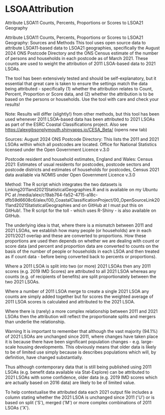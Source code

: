# LSOAAttribution
Attribute LSOA11 Counts, Percents, Proportions or Scores to LSOA21 Geography

Attribute LSOA11 Counts, Percents, Proportions or Scores to LSOA21 Geography: Sources and Methods
This tool uses open source data to attribute LSOA11-based data to LSOA21 geographies, specifically the August 2024 ONS Postcode Directory and the ONS Census estimate of the number of persons and households in each postcode as of March 2021. These counts are used to weight the attribution of 2011 LSOA-based data to 2021 LSOAs.

The tool has been extensively tested and should be self-explanatory, but it essential that great care is taken to ensure the settings match the data being attributed - specifically (1) whether the attribution relates to Count, Percent, Proportion or Score data, and (2) whether the attribution is to be based on the persons or households. Use the tool with care and check your results!

Note: Results will differ (slightly!) from other methods, but this tool has been used whenever 2011 LSOA-based data has been attributed to 2021 LSOAs as part of the ESRC Coastal Classifications project. Also see https://alexgibsonplymouth.shinyapps.io/CESA_Beta/ (opens new tab)

Sources:
August 2024 ONS Postcode Directory: This lists the 2011 and 2021 LSOAs within which all postcodes are located. Office for National Statistics licensed under the Open Government Licence v.3.0

Postcode resident and household estimates, England and Wales: Census 2021: Estimates of usual residents for postcodes, postcode sectors and postcode districts and estimates of households for postcodes, Census 2021 data available via NOMIS under Open Government Licence v.3.0

Method:
The R script which integrates the two datasets is Linking2011and2021StatisticalGeographies.R and is available on my Ubuntu PC at /media/alex/c19ab764-fa52-4715-a18c-dfb59d6608c6/alex/!00_CoastalClassificationProject/00_OpenSourceLink2011and2021StatisticalGeographies and on GitHub at I must put this on GitHub!. The R script for the toll - which uses R-Shiny - is also available on GitHub.

The underlying idea is that, where there is a mismatch between 2011 and 2021 LSOAs, we establish how many people (or households) are in each 2011/2021 overlap and these are converted to proportions. How these proportions are used then depends on whether we are dealing with count or score data (and percent and proportion data are converted to counts on the basis of the number of people or households in each LSOA and then treated as if count data - before being converted back to percents or proportions).

Where a 2011 LSOA is split into two (or more) 2021 LSOAs then any 2011 scores (e.g. 2019 IMD Scores) are attributed to all 2021 LSOA whereas any counts (e.g. of recipients of benefits) are split proportionately between the two 2021 LSOAs.

Where a number of 2011 LSOA merge to create a single 2021 LSOA any counts are simply added together but for scores the weighted average of 2011 LSOA scores is calculated and attributed to the 2021 LSOA.

Where there is (rarely) a more complex relationship between 2011 and 2021 LSOAs then the attribution will reflect the proportionate splits and mergers than underlie the relationship.

Warning
It is important to remember that although the vast majority (94.1%) of 2021 LSOAs are unchanged since 2011, where changes have taken place it is because there have been significant population changes - e.g. large-scale housing developments. This obviously means that older data is likely to be of limited use simply because is describes populations which will, by definition, have changed substantially.

Thus although contemporary data that is still being published using 2011 LSOAs (e.g. benefit data available via Stat-Explore) can be attributed to 2021 LSOAs with some confidence, older data (e.g. 2019 IMD scores which are actually based on 2016 data) are likely to be of limited value.

To help contextualise the attributed data each 2021 output file includes a column stating whether the 2021 LSOA is unchanged since 2011 ('U') or is based on split ('S'), merged ('M') or more complex combinations of 2011 LSOAs ('X').
